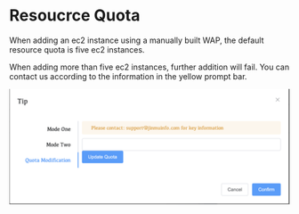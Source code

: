 # Resoucrce Quota

When adding an ec2 instance using a manually built WAP, the default resource quota is five ec2 instances.

When adding more than five ec2 instances, further addition will fail. You can contact us according to the information in the yellow prompt bar.

![image-20240701161808133](../../../images/whaleal-platform/04-create-deployment/resource-quote.png)
